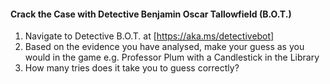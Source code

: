 #### Crack the Case with Detective Benjamin Oscar Tallowfield (B.O.T.)
1.	Navigate to Detective B.O.T. at [https://aka.ms/detectivebot]
2.	Based on the evidence you have analysed, make your guess as you would in the game e.g. Professor Plum with a Candlestick in the Library
3.	How many tries does it take you to guess correctly?

